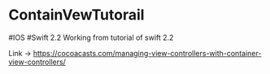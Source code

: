 # ContainVewTutorail
#IOS #Swift 2.2
Working from tutorial of swift 2.2


Link -> https://cocoacasts.com/managing-view-controllers-with-container-view-controllers/


